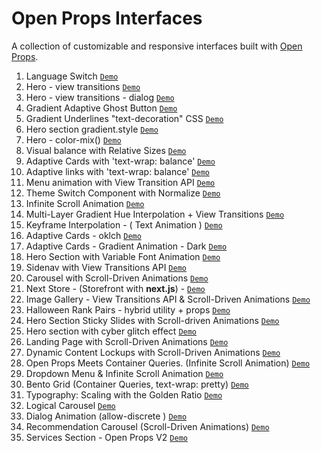 # Open Props Interfaces

A collection of customizable and responsive interfaces built with [Open Props](https://open-props.style/).

1.  Language Switch [`Demo`](https://language-switch.netlify.app/)
1.  Hero - view transitions [`Demo`](https://codepen.io/mobalti/full/QWJJpgd)
1.  Hero - view transitions - dialog [`Demo`](https://codepen.io/mobalti/full/GRwzaKV)
1.  Gradient Adaptive Ghost Button [`Demo`](https://codepen.io/mobalti/full/JjeZPwB)
1.  Gradient Underlines "text-decoration" CSS [`Demo`](https://codepen.io/mobalti/full/VwVdYqr)
1.  Hero section gradient.style [`Demo`](https://codepen.io/mobalti/full/MWzqpBZ)
1.  Hero - color-mix() [`Demo`](https://codepen.io/mobalti/full/ExOergj)
1.  Visual balance with Relative Sizes [`Demo`](https://codepen.io/mobalti/full/yLQwRgb)
1.  Adaptive Cards with 'text-wrap: balance' [`Demo`](https://codepen.io/mobalti/full/ZEmZray)
1.  Adaptive links with 'text-wrap: balance' [`Demo`](https://codepen.io/mobalti/full/poQBaVe)
1.  Menu animation with View Transition API [`Demo`](https://codepen.io/mobalti/full/eYQaKXE)
1.  Theme Switch Component with Normalize [`Demo`](https://codepen.io/mobalti/full/dyQBVBq)
1.  Infinite Scroll Animation [`Demo`](https://codepen.io/mobalti/full/zYyOrBJ)
1.  Multi-Layer Gradient Hue Interpolation + View Transitions [`Demo`](https://codepen.io/mobalti/full/GRPRKMv)
1.  Keyframe Interpolation - ( Text Animation ) [`Demo`](https://codepen.io/mobalti/full/MWZWdeq)
1.  Adaptive Cards - oklch [`Demo`](https://codepen.io/mobalti/full/GRPpQJb)
1.  Adaptive Cards - Gradient Animation - Dark [`Demo`](https://codepen.io/mobalti/full/WNLQKWY)
1.  Hero Section with Variable Font Animation [`Demo`](https://codepen.io/mobalti/full/eYbZQeK)
1.  Sidenav with View Transitions API [`Demo`](https://codepen.io/mobalti/full/qBLrKpW)
1.  Carousel with Scroll-Driven Animations [`Demo`](https://codepen.io/mobalti/full/GRPMpyj)
1.  Next Store - (Storefront with **next.js**) - [`Demo`](https://op-next-store.vercel.app/)
1.  Image Gallery - View Transitions API & Scroll-Driven Animations [`Demo`](https://codepen.io/mobalti/full/ExGBdpd)
1.  Halloween Rank Pairs - hybrid utility + props [`Demo`](https://codepen.io/mobalti/full/vYbORVP)
1.  Hero Section Sticky Slides with Scroll-driven Animations [`Demo`](https://codepen.io/mobalti/full/YzBWgpW)
1.  Hero section with cyber glitch effect [`Demo`](https://codepen.io/mobalti/full/jOdmRbm)
1.  Landing Page with Scroll-Driven Animations [`Demo`](https://codepen.io/mobalti/full/rNPvMPB)
1.  Dynamic Content Lockups with Scroll-Driven Animations [`Demo`](https://codepen.io/mobalti/full/Jjxqjxe)
1.  Open Props Meets Container Queries. (Infinite Scroll Animation) [`Demo`](https://codepen.io/mobalti/full/ExMxPKW)
1.  Dropdown Menu & Infinite Scroll Animation [`Demo`](https://codepen.io/mobalti/full/QWobMMo)
1.  Bento Grid (Container Queries, text-wrap: pretty) [`Demo`](https://codepen.io/mobalti/full/jOJymQZ)
1.  Typography: Scaling with the Golden Ratio [`Demo`](https://codepen.io/mobalti/full/ExMwqmG)
1.  Logical Carousel [`Demo`](https://codepen.io/mobalti/full/MWxBYBW)
1.  Dialog Animation (allow-discrete ) [`Demo`](https://codepen.io/mobalti/full/poYqeQp)
1.  Recommendation Carousel (Scroll-Driven Animations) [`Demo`](https://codepen.io/mobalti/full/poYmvqj)
1.  Services Section - Open Props V2 [`Demo`](https://codepen.io/mobalti/full/gOyxvea)
